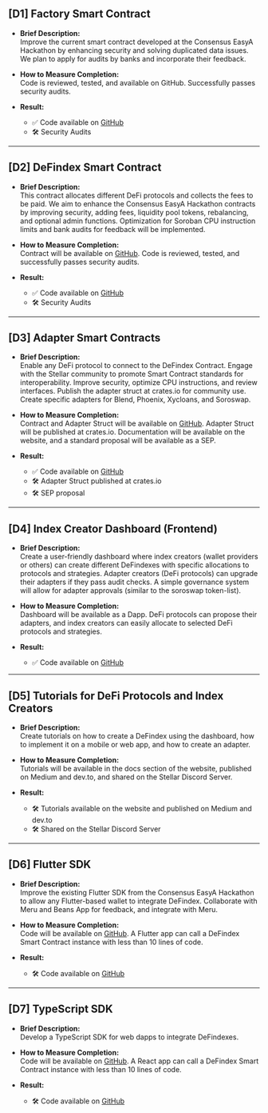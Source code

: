 ## [D1] Factory Smart Contract

- **Brief Description:**  
  Improve the current smart contract developed at the Consensus EasyA Hackathon by enhancing security and solving duplicated data issues. We plan to apply for audits by banks and incorporate their feedback.

- **How to Measure Completion:**  
  Code is reviewed, tested, and available on GitHub. Successfully passes security audits.
- **Result:**
    - ✅ Code available on [GitHub](https://github.com/paltalabs/defindex/tree/main/apps/contracts/factory)
    - 🛠️ Security Audits
---

## [D2] DeFindex Smart Contract

- **Brief Description:**  
  This contract allocates different DeFi protocols and collects the fees to be paid. We aim to enhance the Consensus EasyA Hackathon contracts by improving security, adding fees, liquidity pool tokens, rebalancing, and optional admin functions. Optimization for Soroban CPU instruction limits and bank audits for feedback will be implemented.

- **How to Measure Completion:**  
  Contract will be available on [GitHub](https://github.com/paltalabs). Code is reviewed, tested, and successfully passes security audits.

- **Result:**
    - ✅ Code available on [GitHub](https://github.com/paltalabs/defindex/tree/main/apps/contracts/defindex)
    - 🛠️ Security Audits

---

## [D3] Adapter Smart Contracts

- **Brief Description:**  
  Enable any DeFi protocol to connect to the DeFindex Contract. Engage with the Stellar community to promote Smart Contract standards for interoperability. Improve security, optimize CPU instructions, and review interfaces. Publish the adapter struct at crates.io for community use. Create specific adapters for Blend, Phoenix, Xycloans, and Soroswap.

- **How to Measure Completion:**  
  Contract and Adapter Struct will be available on [GitHub](https://github.com/paltalabs). Adapter Struct will be published at crates.io. Documentation will be available on the website, and a standard proposal will be available as a SEP.

- **Result:**
    - ✅ Code available on [GitHub](https://github.com/paltalabs/defindex/tree/main/apps/contracts/strategies)
    - 🛠️ Adapter Struct published at crates.io
    - 🛠️ SEP proposal

---

## [D4] Index Creator Dashboard (Frontend)

- **Brief Description:**  
  Create a user-friendly dashboard where index creators (wallet providers or others) can create different DeFindexes with specific allocations to protocols and strategies. Adapter creators (DeFi protocols) can upgrade their adapters if they pass audit checks. A simple governance system will allow for adapter approvals (similar to the soroswap token-list).

- **How to Measure Completion:**  
  Dashboard will be available as a Dapp. DeFi protocols can propose their adapters, and index creators can easily allocate to selected DeFi protocols and strategies.

- **Result:**
  - ✅ Code available on [GitHub](https://github.com/paltalabs/defindex/tree/main/apps/dapp)
---

## [D5] Tutorials for DeFi Protocols and Index Creators

- **Brief Description:**  
  Create tutorials on how to create a DeFindex using the dashboard, how to implement it on a mobile or web app, and how to create an adapter.

- **How to Measure Completion:**  
  Tutorials will be available in the docs section of the website, published on Medium and dev.to, and shared on the Stellar Discord Server.

- **Result:**
    - 🛠️ Tutorials available on the website and published on Medium and dev.to
    - 🛠️ Shared on the Stellar Discord Server
---

## [D6] Flutter SDK

- **Brief Description:**  
  Improve the existing Flutter SDK from the Consensus EasyA Hackathon to allow any Flutter-based wallet to integrate DeFindex. Collaborate with Meru and Beans App for feedback, and integrate with Meru.

- **How to Measure Completion:**  
  Code will be available on [GitHub](https://github.com/paltalabs). A Flutter app can call a DeFindex Smart Contract instance with less than 10 lines of code.

- **Result:**
    - 🛠️ Code available on [GitHub](https://github.com/paltalabs/defindex/tree/main/packages/defindex-dart-sdk)

---

## [D7] TypeScript SDK

- **Brief Description:**  
  Develop a TypeScript SDK for web dapps to integrate DeFindexes.

- **How to Measure Completion:**  
  Code will be available on [GitHub](https://github.com/paltalabs). A React app can call a DeFindex Smart Contract instance with less than 10 lines of code.

- **Result:**
    - 🛠️ Code available on [GitHub](https://github.com/paltalabs/defindex/tree/main/packages/defindex-sdk)
